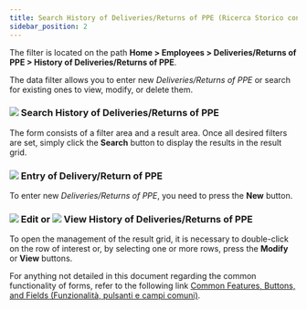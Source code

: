 ```yaml
---
title: Search History of Deliveries/Returns of PPE (Ricerca Storico consegne/resi D.P.I.)
sidebar_position: 2
---
```


The filter is located on the path **Home > Employees > Deliveries/Returns of PPE > History of Deliveries/Returns of PPE**.   

The data filter allows you to enter new *Deliveries/Returns of PPE* or search for existing ones to view, modify, or delete them.   

### ![](/img/neutral/common/search.png) Search History of Deliveries/Returns of PPE

The form consists of a filter area and a result area. Once all desired filters are set, simply click the **Search** button to display the results in the result grid.   

### ![](/img/neutral/common/new.png) Entry of Delivery/Return of PPE

To enter new *Deliveries/Returns of PPE*, you need to press the **New** button.   

### ![](/img/neutral/common/edit.png) Edit or ![](/img/neutral/common/view.png) View History of Deliveries/Returns of PPE

To open the management of the result grid, it is necessary to double-click on the row of interest or, by selecting one or more rows, press the **Modify** or **View** buttons.   

For anything not detailed in this document regarding the common functionality of forms, refer to the following link [Common Features, Buttons, and Fields (Funzionalità, pulsanti e campi comuni)](/docs/guide/common).